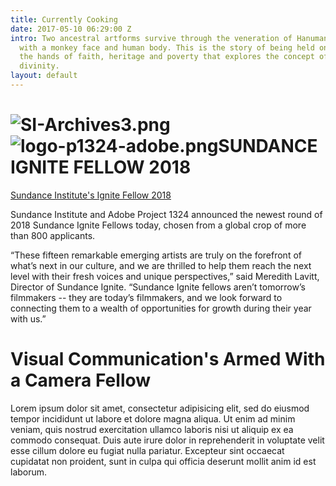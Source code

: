 ```yaml
---
title: Currently Cooking
date: 2017-05-10 06:29:00 Z
intro: Two ancestral artforms survive through the veneration of Hanuman, a hindu deity
  with a monkey face and human body. This is the story of being held on a leash to
  the hands of faith, heritage and poverty that explores the concept of humanism and
  divinity.
layout: default
---
```


# ![SI-Archives3.png](/uploads/SI-Archives3.png) ![logo-p1324-adobe.png](/uploads/logo-p1324-adobe.png)**SUNDANCE IGNITE FELLOW 2018**

[Sundance Institute's Ignite Fellow 2018](http://http://www.sundance.org/blogs/news/sundance-institute-announces-2018-sundance-ignite-fellows#/)

Sundance Institute and Adobe Project 1324 announced the newest round of 2018 Sundance Ignite Fellows today, chosen from a global crop of more than 800 applicants.

“These fifteen remarkable emerging artists are truly on the forefront of what’s next in our culture, and we are thrilled to help them reach the next level with their fresh voices and unique perspectives,” said Meredith Lavitt, Director of Sundance Ignite. “Sundance Ignite fellows aren’t tomorrow’s filmmakers -- they are today’s filmmakers, and we look forward to connecting them to a wealth of opportunities for growth during their year with us.”

# Visual Communication's Armed With a Camera Fellow  [](https://www.vconline.org/2018-awc-fellows)

Lorem ipsum dolor sit amet, consectetur adipisicing elit, sed do eiusmod tempor incididunt ut labore et dolore magna aliqua. Ut enim ad minim veniam, quis nostrud exercitation ullamco laboris nisi ut aliquip ex ea commodo consequat. Duis aute irure dolor in reprehenderit in voluptate velit esse cillum dolore eu fugiat nulla pariatur. Excepteur sint occaecat cupidatat non proident, sunt in culpa qui officia deserunt mollit anim id est laborum.
